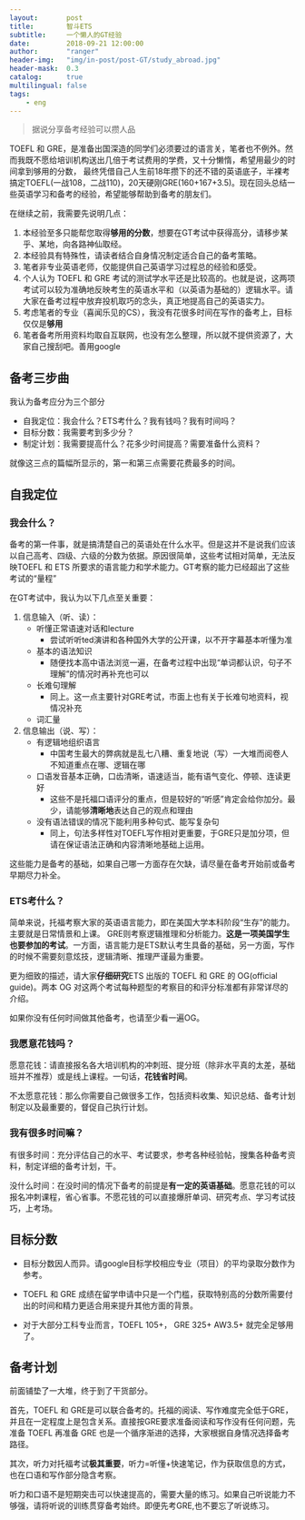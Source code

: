 ```yaml
---
layout:       post
title:        智斗ETS
subtitle:     一个懒人的GT经验
date:         2018-09-21 12:00:00
author:       "ranger"
header-img:   "img/in-post/post-GT/study_abroad.jpg"
header-mask:  0.3
catalog:      true
multilingual: false
tags:
    - eng
---
```

> 据说分享备考经验可以攒人品

TOEFL 和 GRE，是准备出国深造的同学们必须要过的语言关，笔者也不例外。然而我既不愿给培训机构送出几倍于考试费用的学费，又十分懒惰，希望用最少的时间拿到够用的分数， 最终凭借自己人生前18年攒下的还不错的英语底子，半裸考搞定TOEFL(一战108，二战110)，20天硬刚GRE(160+167+3.5)。现在回头总结一些英语学习和备考的经验，希望能够帮助到备考的朋友们。

在继续之前，我需要先说明几点：
1. 本经验至多只能帮您取得**够用的分数**，想要在GT考试中获得高分，请移步某乎、某地，向各路神仙取经。
2. 本经验具有特殊性，请读者结合自身情况制定适合自己的备考策略。
3. 笔者非专业英语老师，仅能提供自己英语学习过程总的经验和感受。
4. 个人认为 TOEFL 和 GRE 考试的测试学水平还是比较高的。也就是说，这两项考试可以较为准确地反映考生的英语水平和（以英语为基础的）逻辑水平。请大家在备考过程中放弃投机取巧的念头，真正地提高自己的英语实力。
5. 考虑笔者的专业（喜闻乐见的CS），我没有花很多时间在写作的备考上，目标仅仅是**够用**
6. 笔者备考所用资料均取自互联网，也没有怎么整理，所以就不提供资源了，大家自己搜刮吧。善用google

## 备考三步曲
我认为备考应分为三个部分
* 自我定位：我会什么？ETS考什么？我有钱吗？我有时间吗？
* 目标分数：我需要考到多少分？
* 制定计划：我需要提高什么？花多少时间提高？需要准备什么资料？

就像这三点的篇幅所显示的，第一和第三点需要花费最多的时间。
## 自我定位
### 我会什么？
  备考的第一件事，就是搞清楚自己的英语处在什么水平。但是这并不是说我们应该以自己高考、四级、六级的分数为依据。原因很简单，这些考试相对简单，无法反映TOEFL 和 ETS 所要求的语言能力和学术能力。GT考察的能力已经超出了这些考试的“量程”

  在GT考试中，我认为以下几点至关重要：
  1. 信息输入（听、读）：
        * 听懂正常语速对话和lecture 
            * 尝试听听ted演讲和各种国外大学的公开课，以不开字幕基本听懂为准
        * 基本的语法知识
            * 随便找本高中语法浏览一遍，在备考过程中出现“单词都认识，句子不理解”的情况时再补充也可以
        * 长难句理解
            * 同上。这一点主要针对GRE考试，市面上也有关于长难句地资料，视情况补充
        * 词汇量
  2. 信息输出（说、写）：
        * 有逻辑地组织语言
            * 中国考生最大的弊病就是乱七八糟、重复地说（写）一大堆而阅卷人不知道重点在哪、逻辑在哪
        * 口语发音基本正确，口齿清晰，语速适当，能有语气变化、停顿、连读更好
            * 这些不是托福口语评分的重点，但是较好的“听感”肯定会给你加分。最少，请能够**清晰地**表达自己的观点和理由
        * 没有语法错误的情况下能利用多种句式、能写复杂句
            * 同上，句法多样性对TOEFL写作相对更重要，于GRE只是加分项，但请在保证语法正确和内容清晰地基础上运用。

这些能力是备考的基础，如果自己哪一方面存在欠缺，请尽量在备考开始前或备考早期尽力补全。
### ETS考什么？
简单来说，托福考察大家的英语语言能力，即在美国大学本科阶段“生存”的能力。主要就是日常情景和上课。
GRE则考察逻辑推理和分析能力。**这是一项美国学生也要参加的考试**。一方面，语言能力是ETS默认考生具备的基础，另一方面，写作的时候不需要刻意炫技，逻辑清晰、推理严谨最为重要。

更为细致的描述，请大家**仔细研究**ETS 出版的 TOEFL 和 GRE 的 OG(official guide)。两本 OG 对这两个考试每种题型的考察目的和评分标准都有非常详尽的介绍。

如果你没有任何时间做其他备考，也请至少看一遍OG。
### 我愿意花钱吗？
愿意花钱：请直接报名各大培训机构的冲刺班、提分班（除非水平真的太差，基础班并不推荐）或是线上课程。一句话，**花钱省时间**。

不太愿意花钱：那么你需要自己做很多工作，包括资料收集、知识总结、备考计划制定以及最重要的，督促自己执行计划。
### 我有很多时间嘛？
有很多时间：充分评估自己的水平、考试要求，参考各种经验帖，搜集各种备考资料，制定详细的备考计划，干。

没什么时间：在没时间的情况下备考的前提是**有一定的英语基础**。愿意花钱的可以报名冲刺课程，省心省事。不愿花钱的可以直接爆肝单词、研究考点、学习考试技巧，上考场。

## 目标分数
* 目标分数因人而异。请google目标学校相应专业（项目）的平均录取分数作为参考。

* TOEFL 和 GRE 成绩在留学申请中只是一个门槛，获取特别高的分数所需要付出的时间和精力更适合用来提升其他方面的背景。

* 对于大部分工科专业而言，TOEFL 105+， GRE 325+ AW3.5+ 就完全足够用了。

## 备考计划
前面铺垫了一大堆，终于到了干货部分。

首先，TOEFL 和 GRE是可以联合备考的。托福的阅读、写作难度完全低于GRE，并且在一定程度上是包含关系。直接按GRE要求准备阅读和写作没有任何问题，先准备 TOEFL 再准备 GRE 也是一个循序渐进的选择，大家根据自身情况选择备考路径。

其次，听力对托福考试**极其重要**，听力=听懂+快速笔记，作为获取信息的方式，也在口语和写作部分隐含考察。

听力和口语不是短期突击可以快速提高的，需要大量的练习。如果自己听说能力不够强，请将听说的训练贯穿备考始终。即便先考GRE,也不要忘了听说练习。

